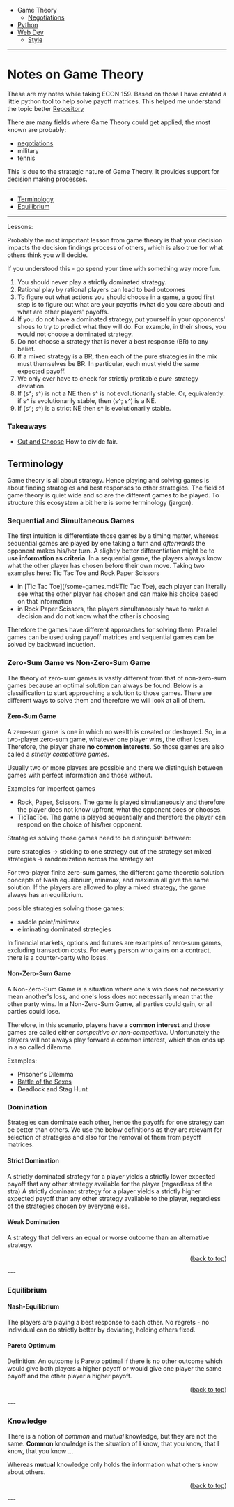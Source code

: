 <!-- Top Navigation -->
* Game Theory
   * [Negotiations](/negotiations.md)
* [Python](/python.md)
* [Web Dev](/web-dev.md)
   * [Style](/css-notes.md)
---

# Notes on Game Theory

These are my notes while taking ECON 159. Based on those I have created a little python tool to help solve payoff matrices. This helped me understand the topic better
[Repository](https://github.com/stevwyman/game_theory)

There are many fields where Game Theory could get applied, the most known are probably:

* [negotiations](/negotiations.md)
* military
* tennis

This is due to the strategic nature of Game Theory. It provides support for decision making processes.

---
* [Terminology](#terminology)
* [Equilibrium](#equilibrium)
---

Lessons:

Probably the most important lesson from game theory is that your decision impacts the decision findings process of others, which is also true for what others think you will decide.

If you understood this - go spend your time with something way more fun.

1. You should never play a strictly dominated strategy.
2. Rational play by rational players can lead to bad outcomes
3. To figure out what actions you should choose in a game, a good first step is to figure out what are your payoffs (what do you care about) and what are other players' payoffs.
4. If you do not have a dominated strategy, put yourself in your opponents' shoes to try to predict what they will do. For example, in their shoes, you would not choose a dominated strategy.
5. Do not choose a strategy that is never a best response (BR) to any belief.
6. If a mixed strategy is a BR, then each of the pure strategies in the mix must themselves be  BR. In particular, each must yield the same expected payoff.
7. We only ever have to check for strictly profitable *pure*-strategy deviation.
8. If (s^; s^) is not a NE then s^ is not evolutionarily stable. Or, equivalently: if s^ is evolutionarily stable, then (s^; s^) is a NE.
9. If (s^; s^) is a strict NE then s^ is evolutionarily stable.

### Takeaways

* [Cut and Choose](https://en.wikipedia.org/wiki/Divide_and_choose) How to divide fair.

## Terminology

Game theory is all about strategy. Hence playing and solving games is about finding strategies and best responses to other strategies. The field of game theory is quiet wide and so are the different games to be played. To structure this ecosystem a bit here is some terminology (jargon).

### Sequential and Simultaneous Games

The first intuition is differentiate those games by a timing matter, whereas sequential games are played by one taking a turn and *afterwards* the opponent makes his/her turn. A slightly better differentiation might be to **use information as criteria**.
In a sequential game, the players always know what the other player has chosen before their own move.
Taking two examples here: Tic Tac Toe and Rock Paper Scissors

* in [Tic Tac Toe](/some-games.md#TIc Tac Toe), each player can literally see what the other player has chosen and can make his choice based on that information
* in Rock Paper Scissors, the players simultaneously have to make a decision and do not know what the other is choosing

Therefore the games have different approaches for solving them. Parallel games can be used using payoff matrices and sequential games can be solved by backward induction.

### Zero-Sum Game vs Non-Zero-Sum Game

The theory of zero-sum games is vastly different from that of non-zero-sum games because an optimal solution can always be found. Below is a classification to start approaching a solution to those games. There are different ways to solve them and therefore we will look at all of them.

#### Zero-Sum Game

A zero-sum game is one in which no wealth is created or destroyed. So, in a two-player zero-sum game, whatever one player wins, the other loses. Therefore, the player share **no common interests**. So those games are also called a *strictly competitive games*.

Usually two or more players are possible and there we distinguish between games with perfect information and those without.

Examples for imperfect games

- Rock, Paper, Scissors. The game is played simultaneously and therefore the player does not know upfront, what the opponent does or chooses.
- TicTacToe. The game is played sequentially and therefore the player can respond on the choice of his/her opponent.

Strategies solving those games need to be distinguish between:

pure strategies -> sticking to one strategy out of the strategy set
mixed strategies -> randomization across the strategy set

For two-player finite zero-sum games, the different game theoretic solution concepts of Nash equilibrium, minimax, and maximin all give the same solution. If the players are allowed to play a mixed strategy, the game always has an equilibrium.

possible strategies solving those games:

- saddle point/minimax
- eliminating dominated strategies

In financial markets, options and futures are examples of zero-sum games, excluding transaction costs. For every person who gains on a contract, there is a counter-party who loses.

#### Non-Zero-Sum Game

A Non-Zero-Sum Game is a situation where one's win does not necessarily mean another's loss, and one's loss does not necessarily mean that the other party wins. In a Non-Zero-Sum Game, all parties could gain, or all parties could lose.

Therefore, in this scenario, players have **a common interest** and those games are called either *competitive or non-competitive*. Unfortunately the players will not always play forward a common interest, which then ends up in a so called dilemma.

Examples:

- Prisoner's Dilemma
- [Battle of the Sexes](/Game%20Theory/non-zero-games.md)
- Deadlock and Stag Hunt

### Domination

Strategies can dominate each other, hence the payoffs for one strategy can be better than others. We use the below definitions as they are relevant for selection of strategies and also for the removal ot them from payoff matrices.

#### Strict Domination

A strictly dominated strategy  for a player yields a strictly lower expected payoff that any other strategy available for the player (regardless of the stra)
A strictly dominant strategy for a player yields a strictly higher expected payoff than
any other strategy available to the player, regardless of the strategies chosen by
everyone else.

#### Weak Domination

A strategy that delivers an equal or worse outcome than an alternative strategy.

<p align="right">(<a href="#game-theory-top">back to top</a>)</p>
---

### Equilibrium

#### Nash-Equilibrium

The players are playing a best response to each other. No regrets - no individual can do strictly better by deviating, holding others fixed.

#### Pareto Optimum

Definition: An outcome is Pareto optimal if there is no other
outcome which would give both players a higher payoff or would give
one player the same payoff and the other player a higher payoff.

<p align="right">(<a href="#game-theory-top">back to top</a>)</p>
---

### Knowledge

There is a notion of *common* and *mutual* knowledge, but they are not the same. **Common** knowledge is the situation of I know, that you know, that I know, that you know ...

Whereas **mutual** knowledge only holds the information what others know about others.

<p align="right">(<a href="#game-theory-top">back to top</a>)</p>
---
